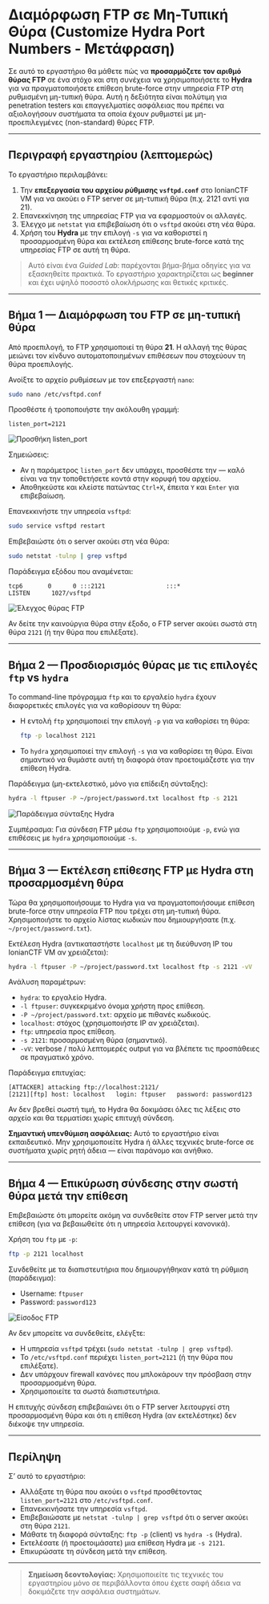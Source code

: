 
# Διαμόρφωση FTP σε Μη-Τυπική Θύρα (Customize Hydra Port Numbers - Μετάφραση)

Σε αυτό το εργαστήριο θα μάθετε πώς να **προσαρμόζετε τον αριθμό θύρας FTP** σε ένα στόχο και στη συνέχεια να χρησιμοποιήσετε το **Hydra** για να πραγματοποιήσετε επίθεση brute-force στην υπηρεσία FTP στη ρυθμισμένη μη-τυπική θύρα. Αυτή η δεξιότητα είναι πολύτιμη για penetration testers και επαγγελματίες ασφάλειας που πρέπει να αξιολογήσουν συστήματα τα οποία έχουν ρυθμιστεί με μη-προεπιλεγμένες (non-standard) θύρες FTP.

---

## Περιγραφή εργαστηρίου (λεπτομερώς)

Το εργαστήριο περιλαμβάνει:

1. Την **επεξεργασία του αρχείου ρύθμισης `vsftpd.conf`** στο IonianCTF VM για να ακούει ο FTP server σε μη-τυπική θύρα (π.χ. 2121 αντί για 21).
2. Επανεκκίνηση της υπηρεσίας FTP για να εφαρμοστούν οι αλλαγές.
3. Έλεγχο με `netstat` για επιβεβαίωση ότι ο `vsftpd` ακούει στη νέα θύρα.
4. Χρήση του **Hydra** με την επιλογή `-s` για να καθοριστεί η προσαρμοσμένη θύρα και εκτέλεση επίθεσης brute-force κατά της υπηρεσίας FTP σε αυτή τη θύρα.

> Αυτό είναι ένα *Guided Lab*: παρέχονται βήμα-βήμα οδηγίες για να εξασκηθείτε πρακτικά. Το εργαστήριο χαρακτηρίζεται ως **beginner** και έχει υψηλό ποσοστό ολοκλήρωσης και θετικές κριτικές.

---

## Βήμα 1 — Διαμόρφωση του FTP σε μη-τυπική θύρα

Από προεπιλογή, το FTP χρησιμοποιεί τη θύρα **21**. Η αλλαγή της θύρας μειώνει τον κίνδυνο αυτοματοποιημένων επιθέσεων που στοχεύουν τη θύρα προεπιλογής.

Ανοίξτε το αρχείο ρυθμίσεων με τον επεξεργαστή `nano`:

```bash
sudo nano /etc/vsftpd.conf
```

Προσθέστε ή τροποποιήστε την ακόλουθη γραμμή:

```text
listen_port=2121
```

![Προσθήκη listen_port](https://file.labex.io/namespace/93459dab-5a0f-4725-a867-c2ce335286d8/hydra/lab-customize-hydra-port-numbers/en/../assets/20250402-14-41-46-oC0oyyD9.png)

Σημειώσεις:
- Αν η παράμετρος `listen_port` δεν υπάρχει, προσθέστε την — καλό είναι να την τοποθετήσετε κοντά στην κορυφή του αρχείου.
- Αποθηκεύστε και κλείστε πατώντας `Ctrl+X`, έπειτα `Y` και `Enter` για επιβεβαίωση.

Επανεκκινήστε την υπηρεσία `vsftpd`:

```bash
sudo service vsftpd restart
```

Επιβεβαιώστε ότι ο server ακούει στη νέα θύρα:

```bash
sudo netstat -tulnp | grep vsftpd
```

Παράδειγμα εξόδου που αναμένεται:

```
tcp6       0      0 :::2121                 :::*                    LISTEN      1027/vsftpd
```

![Έλεγχος θύρας FTP](https://file.labex.io/namespace/93459dab-5a0f-4725-a867-c2ce335286d8/hydra/lab-customize-hydra-port-numbers/en/../assets/20250402-14-39-54-KZnhSX20.png)

Αν δείτε την καινούργια θύρα στην έξοδο, ο FTP server ακούει σωστά στη θύρα `2121` (ή την θύρα που επιλέξατε).

---

## Βήμα 2 — Προσδιορισμός θύρας με τις επιλογές `ftp` vs `hydra`

Το command-line πρόγραμμα `ftp` και το εργαλείο `hydra` έχουν διαφορετικές επιλογές για να καθορίσουν τη θύρα:

- Η εντολή `ftp` χρησιμοποιεί την επιλογή `-p` για να καθορίσει τη θύρα:

  ```bash
  ftp -p localhost 2121
  ```

- Το `hydra` χρησιμοποιεί την επιλογή `-s` για να καθορίσει τη θύρα. Είναι σημαντικό να θυμάστε αυτή τη διαφορά όταν προετοιμάζεστε για την επίθεση Hydra.

Παράδειγμα (μη-εκτελεστικό, μόνο για επίδειξη σύνταξης):

```bash
hydra -l ftpuser -P ~/project/password.txt localhost ftp -s 2121
```

![Παράδειγμα σύνταξης Hydra](https://file.labex.io/namespace/93459dab-5a0f-4725-a867-c2ce335286d8/hydra/lab-customize-hydra-port-numbers/en/../assets/20250402-14-47-53-PB21qQvx.png)

Συμπέρασμα: Για σύνδεση FTP μέσω `ftp` χρησιμοποιούμε `-p`, ενώ για επιθέσεις με `hydra` χρησιμοποιούμε `-s`.

---

## Βήμα 3 — Εκτέλεση επίθεσης FTP με Hydra στη προσαρμοσμένη θύρα

Τώρα θα χρησιμοποιήσουμε το Hydra για να πραγματοποιήσουμε επίθεση brute-force στην υπηρεσία FTP που τρέχει στη μη-τυπική θύρα. Χρησιμοποιήστε το αρχείο λίστας κωδικών που δημιουργήσατε (π.χ. `~/project/password.txt`).

Εκτέλεση Hydra (αντικαταστήστε `localhost` με τη διεύθυνση IP του IonianCTF VM αν χρειάζεται):

```bash
hydra -l ftpuser -P ~/project/password.txt localhost ftp -s 2121 -vV
```

Ανάλυση παραμέτρων:
- `hydra`: το εργαλείο Hydra.
- `-l ftpuser`: συγκεκριμένο όνομα χρήστη προς επίθεση.
- `-P ~/project/password.txt`: αρχείο με πιθανές κωδικούς.
- `localhost`: στόχος (χρησιμοποιήστε IP αν χρειάζεται).
- `ftp`: υπηρεσία προς επίθεση.
- `-s 2121`: προσαρμοσμένη θύρα (σημαντικό).
- `-vV`: verbose / πολύ λεπτομερές output για να βλέπετε τις προσπάθειες σε πραγματικό χρόνο.

Παράδειγμα επιτυχίας:

```
[ATTACKER] attacking ftp://localhost:2121/
[2121][ftp] host: localhost   login: ftpuser   password: password123
```

Αν δεν βρεθεί σωστή τιμή, το Hydra θα δοκιμάσει όλες τις λέξεις στο αρχείο και θα τερματίσει χωρίς επιτυχή σύνδεση.

**Σημαντική υπενθύμιση ασφάλειας:** Αυτό το εργαστήριο είναι εκπαιδευτικό. Μην χρησιμοποιείτε Hydra ή άλλες τεχνικές brute-force σε συστήματα χωρίς ρητή άδεια — είναι παράνομο και ανήθικο.

---

## Βήμα 4 — Επικύρωση σύνδεσης στην σωστή θύρα μετά την επίθεση

Επιβεβαιώστε ότι μπορείτε ακόμη να συνδεθείτε στον FTP server μετά την επίθεση (για να βεβαιωθείτε ότι η υπηρεσία λειτουργεί κανονικά).

Χρήση του `ftp` με `-p`:

```bash
ftp -p 2121 localhost
```

Συνδεθείτε με τα διαπιστευτήρια που δημιουργήθηκαν κατά τη ρύθμιση (παράδειγμα):

- Username: `ftpuser`
- Password: `password123`

![Είσοδος FTP](https://file.labex.io/namespace/93459dab-5a0f-4725-a867-c2ce335286d8/hydra/lab-customize-hydra-port-numbers/en/../assets/20250402-14-44-11-q072m3Ri.png)

Αν δεν μπορείτε να συνδεθείτε, ελέγξτε:
- Η υπηρεσία `vsftpd` τρέχει (`sudo netstat -tulnp | grep vsftpd`).
- Το `/etc/vsftpd.conf` περιέχει `listen_port=2121` (ή την θύρα που επιλέξατε).
- Δεν υπάρχουν firewall κανόνες που μπλοκάρουν την πρόσβαση στην προσαρμοσμένη θύρα.
- Χρησιμοποιείτε τα σωστά διαπιστευτήρια.

Η επιτυχής σύνδεση επιβεβαιώνει ότι ο FTP server λειτουργεί στη προσαρμοσμένη θύρα και ότι η επίθεση Hydra (αν εκτελέστηκε) δεν διέκοψε την υπηρεσία.

---

## Περίληψη

Σ’ αυτό το εργαστήριο:
- Αλλάξατε τη θύρα που ακούει ο `vsftpd` προσθέτοντας `listen_port=2121` στο `/etc/vsftpd.conf`.
- Επανεκκινήσατε την υπηρεσία `vsftpd`.
- Επιβεβαιώσατε με `netstat -tulnp | grep vsftpd` ότι ο server ακούει στη θύρα `2121`.
- Μάθατε τη διαφορά σύνταξης: `ftp -p` (client) vs `hydra -s` (Hydra).
- Εκτελέσατε (ή προετοιμάσατε) μια επίθεση Hydra με `-s 2121`.
- Επικυρώσατε τη σύνδεση μετά την επίθεση.

---

> **Σημείωση δεοντολογίας:** Χρησιμοποιείτε τις τεχνικές του εργαστηρίου μόνο σε περιβάλλοντα όπου έχετε σαφή άδεια να δοκιμάζετε την ασφάλεια συστημάτων.

